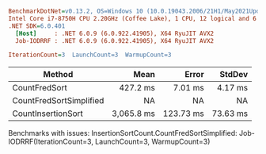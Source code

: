 ``` ini

BenchmarkDotNet=v0.13.2, OS=Windows 10 (10.0.19043.2006/21H1/May2021Update)
Intel Core i7-8750H CPU 2.20GHz (Coffee Lake), 1 CPU, 12 logical and 6 physical cores
.NET SDK=6.0.401
  [Host]     : .NET 6.0.9 (6.0.922.41905), X64 RyuJIT AVX2
  Job-IODRRF : .NET 6.0.9 (6.0.922.41905), X64 RyuJIT AVX2

IterationCount=3  LaunchCount=3  WarmupCount=3  

```
|                  Method |       Mean |     Error |   StdDev |
|------------------------ |-----------:|----------:|---------:|
|           CountFredSort |   427.2 ms |   7.01 ms |  4.17 ms |
| CountFredSortSimplified |         NA |        NA |       NA |
|      CountInsertionSort | 3,065.8 ms | 123.73 ms | 73.63 ms |

Benchmarks with issues:
  InsertionSortCount.CountFredSortSimplified: Job-IODRRF(IterationCount=3, LaunchCount=3, WarmupCount=3)
